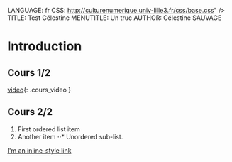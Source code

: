 LANGUAGE: fr
CSS: http://culturenumerique.univ-lille3.fr/css/base.css" />
TITLE: Test Célestine
MENUTITLE: Un truc
AUTHOR: Célestine SAUVAGE

# Introduction

## Cours 1/2
[video]( https://www.youtube.com/watch?v=sJgBVfTGyTo){: .cours_video }

## Cours 2/2

1. First ordered list item
2. Another item
⋅⋅* Unordered sub-list. 

[I'm an inline-style link](https://www.google.com)
